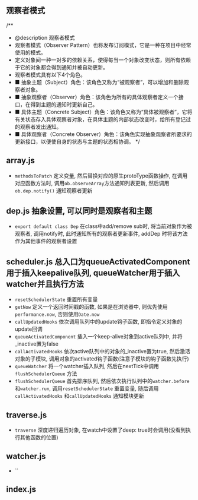 ## 观察者模式
/**
* @description 观察者模式
* 观察者模式（Observer Pattern）也称发布订阅模式，它是一种在项目中经常使用的模式。
* 定义对象间一种一对多的依赖关系，使得每当一个对象改变状态，则所有依赖于它的对象都会得到通知并被自动更新。
* 观察者模式具有以下4个角色。
* ■ 抽象主题（Subject）角色：该角色又称为“被观察者”，可以增加和删除观察者对象。
* ■ 抽象观察者（Observer）角色：该角色为所有的具体观察者定义一个接口，在得到主题的通知时更新自己。
* ■ 具体主题（Concrete Subject）角色：该角色又称为“具体被观察者”，它将有关状态存入具体观察者对象，在具体主题的内部状态改变时，给所有登记过的观察者发出通知。
* ■ 具体观察者（Concrete Observer）角色：该角色实现抽象观察者所要求的更新接口，以便使自身的状态与主题的状态相协调。
*/

## array.js
* `methodsToPatch` 定义变量, 然后替换对应的原生protoType函数操作, 在调用对应函数方法时, 调用`ob.observeArray`方法通知列表更新, 然后调用`ob.dep.notify()` 通知观察者更新

## dep.js 抽象设置, 可以同时是观察者和主题
* `export default class Dep` 在class中add/remove sub时, 将当前对象作为被观察者, 调用notify时, 此时通知所有的观察者更新事件, addDep 时将该方法作为其他事件的观察者设置

## scheduler.js 总入口为queueActivatedComponent用于插入keepalive队列, queueWatcher用于插入watcher并且执行方法
* `resetSchedulerState` 重置所有变量
* `getNow` 定义一个返回时间戳的函数, 如果是在浏览器中, 则优先使用`performance.now`, 否则使用`Date.now`
* `callUpdatedHooks` 依次调用队列中的update钩子函数, 即指令定义对象的update回调
* `queueActivatedComponent` 插入一个keep-alive对象到active队列中, 并将_inactive置为false
* `callActivatedHooks` 依次active队列中的对象的_inactive置为true, 然后激活对象的子模块, 调用对象的activated钩子函数(注意子模块的钩子函数先执行)
* `queueWatcher` 将一个watcher插入队列, 然后在nextTick中调用`flushSchedulerQueue` 方法
* `flushSchedulerQueue` 首先排序队列, 然后依次执行队列中的`watcher.before`和`watcher.run`, 调用`resetSchedulerState` 重置变量, 随后调用`callActivatedHooks` 和`callUpdatedHooks` 通知模块更新 

## traverse.js
* `traverse` 深度递归遍历对象, 在watch中设置了deep: true时会调用(没看到执行其他函数的位置)

## watcher.js
* ``





## index.js
